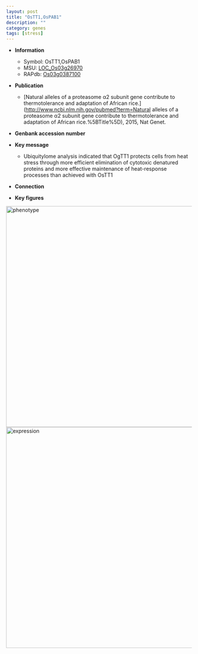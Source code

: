 ```yaml
---
layout: post
title: "OsTT1,OsPAB1"
description: ""
category: genes
tags: [stress]
---
```


* **Information**  
    + Symbol: OsTT1,OsPAB1  
    + MSU: [LOC_Os03g26970](http://rice.plantbiology.msu.edu/cgi-bin/ORF_infopage.cgi?orf=LOC_Os03g26970)  
    + RAPdb: [Os03g0387100](http://rapdb.dna.affrc.go.jp/viewer/gbrowse_details/irgsp1?name=Os03g0387100)  

* **Publication**  
    + [Natural alleles of a proteasome α2 subunit gene contribute to thermotolerance and adaptation of African rice.](http://www.ncbi.nlm.nih.gov/pubmed?term=Natural alleles of a proteasome α2 subunit gene contribute to thermotolerance and adaptation of African rice.%5BTitle%5D), 2015, Nat Genet.

* **Genbank accession number**  

* **Key message**  
    + Ubiquitylome analysis indicated that OgTT1 protects cells from heat stress through more efficient elimination of cytotoxic denatured proteins and more effective maintenance of heat-response processes than achieved with OsTT1

* **Connection**  

* **Key figures**  
<img src="https://funricegenes.github.io/images/OsTT1.pheno.png" alt="phenotype"  style="width: 600px;"/>

<img src="https://funricegenes.github.io/images/OsTT1.exp.png" alt="expression"  style="width: 600px;"/>



